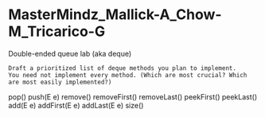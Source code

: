 # MasterMindz_Mallick-A_Chow-M_Tricarico-G
Double-ended queue lab (aka deque)

    Draft a prioritized list of deque methods you plan to implement.
    You need not implement every method. (Which are most crucial? Which are most easily implemented?)
     	
pop()
push(E e)
remove()
removeFirst()
removeLast()
peekFirst()
peekLast()
add(E e)
addFirst(E e)
addLast(E e)
size()
